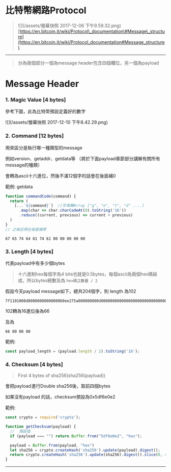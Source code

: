 # 比特幣網路Protocol

> ![](/assets/螢幕快照 2017-12-06 下午9.59.32.png)[https://en.bitcoin.it/wiki/Protocol\_documentation\#Message\_structure](https://en.bitcoin.it/wiki/Protocol_documentation#Message_structure)

---

> 分為兩個部分一個為message header包含四個欄位，另一個為payload

# Message Header

### 1. Magic Value \[4 bytes\]

參考下圖，此為比特幣預設定義好的數字

![](/assets/螢幕快照 2017-12-10 下午8.42.29.png)

### 2. Command \[12 bytes\]

用來區分是執行哪一種類型的message

例如version、getaddr、getdata等 （將於下面payload章節部分講解有關所有message的種類）

會轉為ascii十六進位，然後不滿12個字的話會在後面補0

範例: getdata

```js
function commandCode(command) {
  return (
    [...`${command}`]  //字串轉Array ["g", "e", "t", "d" ....] 
      .map(char => char.charCodeAt(0).toString('16'))
      .reduce((current, previous) => current + previous)
  )
}
// 之後記得在後面補零
```

```
67 65 74 64 61 74 61 00 00 00 00 00
```

### 3. Length \[4 bytes\]

代表payload中有多少個bytes

> 十六進制hex每個字為4 bits也就是0.5bytes，每個ascii為兩個hex碼組成，所以bytes總數及為 `hex碼之數量 / 2`

假設今天payload message如下，總共204個字，則 length 為102

```
7f1101000d0000000000000060ee275a000000000d0000000000000000000000000000000000ffff9294741e208d0d0000000000000000000000000000000000000000000000000038198a1d11f35244102f5361746f7368693a302e31332e322f8000000001
```

102轉為16進位後為66

及為

```
66 00 00 00
```

範例:

```js
const payload_length = (payload.length / 2).toString('16');
```

### 4. Checksum \[4 bytes\]

> First 4 bytes of sha256\(sha256\(payload\)\)

會把payload 進行Double sha256後，取前四個bytes

如果沒有payload 的話，checksum預設為0x5df6e0e2

範例:

```js
const crypto = require('crypto');

function getChecksum(payload) {
  //  預設值
  if (payload === "") return Buffer.from("5df6e0e2", "hex");

  payload = Buffer.from(payload, "hex")
  let sha256 = crypto.createHash('sha256').update(payload).digest();
  return crypto.createHash('sha256').update(sha256).digest().slice(0, 4);
}
```

---

# 



